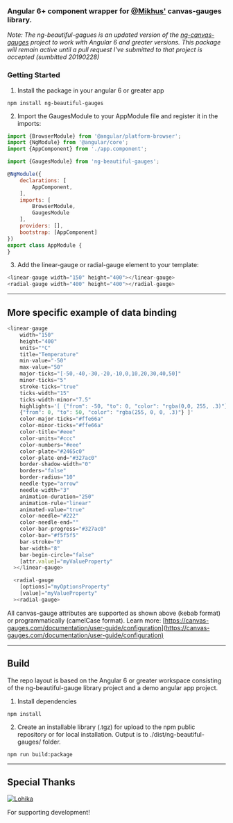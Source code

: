 ### Angular 6+ component wrapper for [@Mikhus'](https://github.com/Mikhus/canvas-gauges) canvas-gauges library.

*Note: The ng-beautiful-gagues is an updated version of the [ng-canvas-gauges](https://github.com/MeetmeLeave/ng-canvas-gauges) 
project to work with Angular 6 and greater versions. This package will remain active 
until a pull request I've submitted to that project is accepted (sumbitted 20190228)*


### Getting Started
1. Install the package in your angular 6 or greater app
~~~
npm install ng-beautiful-gauges
~~~
2. Import the GaugesModule to your AppModule file and register it in the imports:

~~~javascript 
import {BrowserModule} from '@angular/platform-browser';
import {NgModule} from '@angular/core';
import {AppComponent} from './app.component';

import {GaugesModule} from 'ng-beautiful-gauges';

@NgModule({
    declarations: [
        AppComponent,
    ],
    imports: [
        BrowserModule,
        GaugesModule
    ],
    providers: [],
    bootstrap: [AppComponent]
})
export class AppModule {
}
~~~
3. Add the linear-gauge or radial-gauge element to your template:
~~~javascript
<linear-gauge width="150" height="400"></linear-gauge>
<radial-gauge width="400" height="400"></radial-gauge>
~~~
------------------------------------------------------

## More specific example of data binding
~~~javascript
<linear-gauge
    width="150"
    height="400"
    units="°C"
    title="Temperature"
    min-value="-50"
    max-value="50"
    major-ticks="[-50,-40,-30,-20,-10,0,10,20,30,40,50]"
    minor-ticks="5"
    stroke-ticks="true"
    ticks-width="15"
    ticks-width-minor="7.5"
    highlights='[ {"from": -50, "to": 0, "color": "rgba(0,0, 255, .3)"},
    {"from": 0, "to": 50, "color": "rgba(255, 0, 0, .3)"} ]'
    color-major-ticks="#ffe66a"
    color-minor-ticks="#ffe66a"
    color-title="#eee"
    color-units="#ccc"
    color-numbers="#eee"
    color-plate="#2465c0"
    color-plate-end="#327ac0"
    border-shadow-width="0"
    borders="false"
    border-radius="10"
    needle-type="arrow"
    needle-width="3"
    animation-duration="250"
    animation-rule="linear"
    animated-value="true"
    color-needle="#222"
    color-needle-end=""
    color-bar-progress="#327ac0"
    color-bar="#f5f5f5"
    bar-stroke="0"
    bar-width="8"
    bar-begin-circle="false"
    [attr.value]="myValueProperty"
  ></linear-gauge>

  <radial-gauge 
    [options]="myOptionsProperty"
    [value]="myValueProperty"
  ><radial-gauge>
~~~
All canvas-gauge attributes are supported as shown above (kebab format) or 
programmatically (camelCase format). Learn more: [https://canvas-gauges.com/documentation/user-guide/configuration](https://canvas-gauges.com/documentation/user-guide/configuration)

------------------------------------------------------
## Build
The repo layout is based on the Angular 6 or greater workspace consisting of the ng-beautiful-gauge library project
and a demo angular app project. 

1. Install dependencies
~~~
npm install
~~~

2. Create an installable library (.tgz) for upload to the npm public repository or for local installation. 
    Output is to ./dist/ng-beautiful-gauges/ folder.
~~~
npm run build:package
~~~

------------------------------------------------------

## Special Thanks

[![Lohika](http://www.lohika.com/wp-content/themes/gridalicious/images/lohika_full.svg)](http://www.lohika.com/)

For supporting development!
